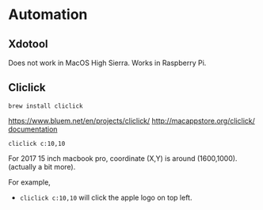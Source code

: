 # Automation

## Xdotool 
Does not work in MacOS High Sierra. 
Works in Raspberry Pi. 

## Cliclick
```
brew install cliclick
```
https://www.bluem.net/en/projects/cliclick/
http://macappstore.org/cliclick/
[documentation](https://github.com/BlueM/cliclick)

```
cliclick c:10,10
```
For 2017 15 inch macbook pro, coordinate (X,Y) is around (1600,1000). (actually a bit more).

For example, 

- `cliclick c:10,10` will click the apple logo on top left. 


